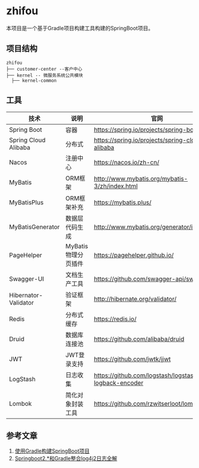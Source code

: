 # zhifou

本项目是一个基于Gradle项目构建工具构建的SpringBoot项目。

## 项目结构

```
zhifou
├── customer-center --客户中心
├── kernel -- 微服务系统公共模块
  ├── kernel-common 
```

## 工具

| 技术                 | 说明                | 官网                                                 |
| -------------------- | ------------------- | ---------------------------------------------------- |
| Spring Boot          | 容器                | https://spring.io/projects/spring-boot               |
| Spring Cloud Alibaba | 分布式            | https://spring.io/projects/spring-cloud-alibaba         |
| Nacos                | 注册中心           | https://nacos.io/zh-cn/         |
| MyBatis              | ORM框架             | http://www.mybatis.org/mybatis-3/zh/index.html       |
| MyBatisPlus          | ORM框架补充         | https://mybatis.plus/                                |
| MyBatisGenerator     | 数据层代码生成      | http://www.mybatis.org/generator/index.html          |
| PageHelper           | MyBatis物理分页插件 | https://pagehelper.github.io/                        |
| Swagger-UI           | 文档生产工具        | https://github.com/swagger-api/swagger-ui            |
| Hibernator-Validator | 验证框架            | http://hibernate.org/validator/                      |
| Redis                | 分布式缓存          | https://redis.io/                                    |
| Druid                | 数据库连接池        | https://github.com/alibaba/druid                     |
| JWT                  | JWT登录支持         | https://github.com/jwtk/jjwt                         |
| LogStash             | 日志收集            | https://github.com/logstash/logstash-logback-encoder |
| Lombok               | 简化对象封装工具    | https://github.com/rzwitserloot/lombok               |

## 参考文章

1. [使用Gradle构建SpringBoot项目](https://mp.weixin.qq.com/s/riZLDXidJr7qJXH0wuTglw)
2. [Springboot2.*和Gradle整合log4j2日志全解](https://mp.weixin.qq.com/s/dk02GcCfNizYEkGwsS353A)

